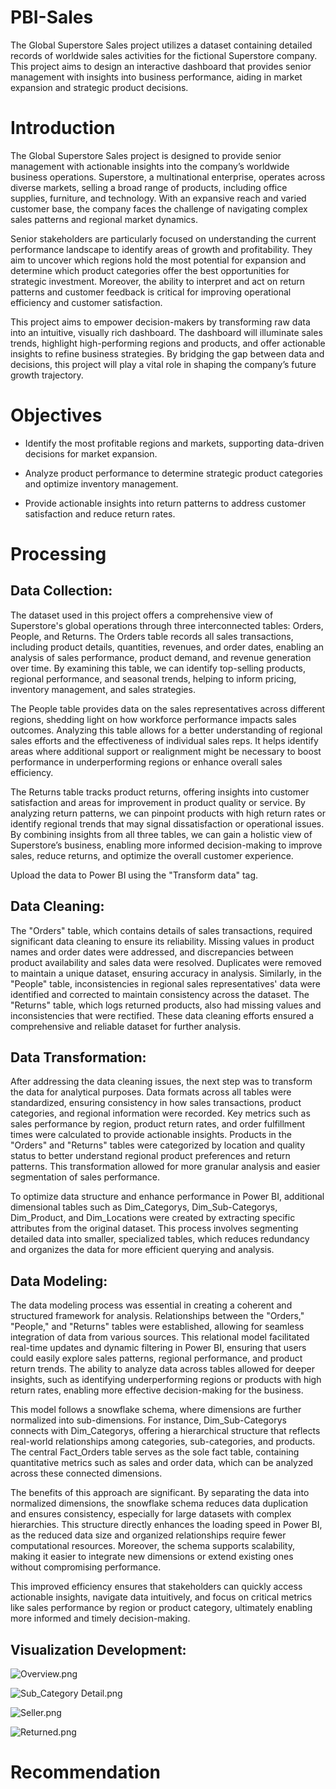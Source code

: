 # PBI-Sales
The Global Superstore Sales project utilizes a dataset containing detailed records of worldwide sales activities for the fictional Superstore company. This project aims to design an interactive dashboard that provides senior management with insights into business performance, aiding in market expansion and strategic product decisions.
# Introduction
The Global Superstore Sales project is designed to provide senior management with actionable insights into the company’s worldwide business operations. Superstore, a multinational enterprise, operates across diverse markets, selling a broad range of products, including office supplies, furniture, and technology. With an expansive reach and varied customer base, the company faces the challenge of navigating complex sales patterns and regional market dynamics.

Senior stakeholders are particularly focused on understanding the current performance landscape to identify areas of growth and profitability. They aim to uncover which regions hold the most potential for expansion and determine which product categories offer the best opportunities for strategic investment. Moreover, the ability to interpret and act on return patterns and customer feedback is critical for improving operational efficiency and customer satisfaction.

This project aims to empower decision-makers by transforming raw data into an intuitive, visually rich dashboard. The dashboard will illuminate sales trends, highlight high-performing regions and products, and offer actionable insights to refine business strategies. By bridging the gap between data and decisions, this project will play a vital role in shaping the company’s future growth trajectory.
# Objectives
- Identify the most profitable regions and markets, supporting data-driven decisions for market expansion.

- Analyze product performance to determine strategic product categories and optimize inventory management.

- Provide actionable insights into return patterns to address customer satisfaction and reduce return rates.
# Processing
## Data Collection:
The dataset used in this project offers a comprehensive view of Superstore's global operations through three interconnected tables: Orders, People, and Returns. The Orders table records all sales transactions, including product details, quantities, revenues, and order dates, enabling an analysis of sales performance, product demand, and revenue generation over time. By examining this table, we can identify top-selling products, regional performance, and seasonal trends, helping to inform pricing, inventory management, and sales strategies.

The People table provides data on the sales representatives across different regions, shedding light on how workforce performance impacts sales outcomes. Analyzing this table allows for a better understanding of regional sales efforts and the effectiveness of individual sales reps. It helps identify areas where additional support or realignment might be necessary to boost performance in underperforming regions or enhance overall sales efficiency.

The Returns table tracks product returns, offering insights into customer satisfaction and areas for improvement in product quality or service. By analyzing return patterns, we can pinpoint products with high return rates or identify regional trends that may signal dissatisfaction or operational issues. By combining insights from all three tables, we can gain a holistic view of Superstore’s business, enabling more informed decision-making to improve sales, reduce returns, and optimize the overall customer experience.

Upload the data to Power BI using the "Transform data" tag.
## Data Cleaning:
The "Orders" table, which contains details of sales transactions, required significant data cleaning to ensure its reliability. Missing values in product names and order dates were addressed, and discrepancies between product availability and sales data were resolved. Duplicates were removed to maintain a unique dataset, ensuring accuracy in analysis. Similarly, in the "People" table, inconsistencies in regional sales representatives' data were identified and corrected to maintain consistency across the dataset. The "Returns" table, which logs returned products, also had missing values and inconsistencies that were rectified. These data cleaning efforts ensured a comprehensive and reliable dataset for further analysis.
## Data Transformation:
After addressing the data cleaning issues, the next step was to transform the data for analytical purposes. Data formats across all tables were standardized, ensuring consistency in how sales transactions, product categories, and regional information were recorded. Key metrics such as sales performance by region, product return rates, and order fulfillment times were calculated to provide actionable insights. Products in the "Orders" and "Returns" tables were categorized by location and quality status to better understand regional product preferences and return patterns. This transformation allowed for more granular analysis and easier segmentation of sales performance.

To optimize data structure and enhance performance in Power BI, additional dimensional tables such as Dim_Categorys, Dim_Sub-Categorys, Dim_Product, and Dim_Locations were created by extracting specific attributes from the original dataset. This process involves segmenting detailed data into smaller, specialized tables, which reduces redundancy and organizes the data for more efficient querying and analysis.

## Data Modeling:
The data modeling process was essential in creating a coherent and structured framework for analysis. Relationships between the "Orders," "People," and "Returns" tables were established, allowing for seamless integration of data from various sources. This relational model facilitated real-time updates and dynamic filtering in Power BI, ensuring that users could easily explore sales patterns, regional performance, and product return trends. The ability to analyze data across tables allowed for deeper insights, such as identifying underperforming regions or products with high return rates, enabling more effective decision-making for the business.

This model follows a snowflake schema, where dimensions are further normalized into sub-dimensions. For instance, Dim_Sub-Categorys connects with Dim_Categorys, offering a hierarchical structure that reflects real-world relationships among categories, sub-categories, and products. The central Fact_Orders table serves as the sole fact table, containing quantitative metrics such as sales and order data, which can be analyzed across these connected dimensions.



The benefits of this approach are significant. By separating the data into normalized dimensions, the snowflake schema reduces data duplication and ensures consistency, especially for large datasets with complex hierarchies. This structure directly enhances the loading speed in Power BI, as the reduced data size and organized relationships require fewer computational resources. Moreover, the schema supports scalability, making it easier to integrate new dimensions or extend existing ones without compromising performance.

This improved efficiency ensures that stakeholders can quickly access actionable insights, navigate data intuitively, and focus on critical metrics like sales performance by region or product category, ultimately enabling more informed and timely decision-making.
## Visualization Development:
![Overview.png](https://github.com/khangtran85/PBI-Sales/blob/main/Overview.png)

![Sub_Category Detail.png](https://github.com/khangtran85/PBI-Sales/blob/main/Sub_Category%20Detail.png)

![Seller.png](https://github.com/khangtran85/PBI-Sales/blob/main/Seller.png)

![Returned.png](https://github.com/khangtran85/PBI-Sales/blob/main/Returned.png)
# Recommendation
